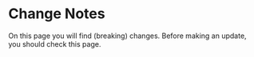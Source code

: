 # Change Notes

On this page you will find (breaking) changes. Before making an update, you should check this page.